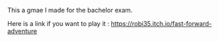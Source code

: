 This a gmae I made for the bachelor exam.

Here is a link if you want to play it : https://robi35.itch.io/fast-forward-adventure
